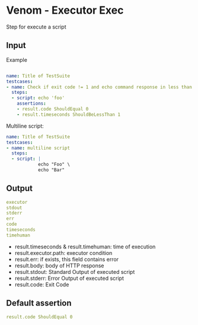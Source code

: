 # Venom - Executor Exec

Step for execute a script


## Input

Example

```yaml

name: Title of TestSuite
testcases:
- name: Check if exit code != 1 and echo command response in less than 1s
  steps:
  - script: echo 'foo'
    assertions:
    - result.code ShouldEqual 0
    - result.timeseconds ShouldBeLessThan 1

```

Multiline script:

```yaml
name: Title of TestSuite
testcases:
- name: multiline script
  steps:
  - script: |
            echo "Foo" \
            echo "Bar"
```

## Output

```yaml
executor
stdout
stderr
err
code
timeseconds
timehuman
```

- result.timeseconds & result.timehuman: time of execution
- result.executor.path: executor condition
- result.err: if exists, this field contains error
- result.body: body of HTTP response
- result.stdout: Standard Output of executed script
- result.stderr: Error Output of executed script
- result.code: Exit Code

## Default assertion

```yaml
result.code ShouldEqual 0
```
